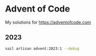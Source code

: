 # Advent of Code

My solutions for https://adventofcode.com

## 2023

```bash
sail artisan advent:2023:1 --debug
```
